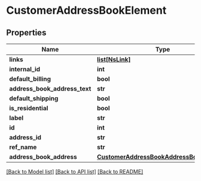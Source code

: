 # CustomerAddressBookElement

## Properties
Name | Type | Description | Notes
------------ | ------------- | ------------- | -------------
**links** | [**list[NsLink]**](NsLink.md) |  | [optional] 
**internal_id** | **int** |  | [optional] 
**default_billing** | **bool** |  | [optional] 
**address_book_address_text** | **str** |  | [optional] 
**default_shipping** | **bool** |  | [optional] 
**is_residential** | **bool** |  | [optional] 
**label** | **str** |  | [optional] 
**id** | **int** |  | [optional] 
**address_id** | **str** |  | [optional] 
**ref_name** | **str** |  | [optional] 
**address_book_address** | [**CustomerAddressBookAddressBookAddress**](CustomerAddressBookAddressBookAddress.md) |  | [optional] 

[[Back to Model list]](../../../README.md#documentation-for-models) [[Back to API list]](../../../README.md#documentation-for-api-endpoints) [[Back to README]](../../../README.md)

